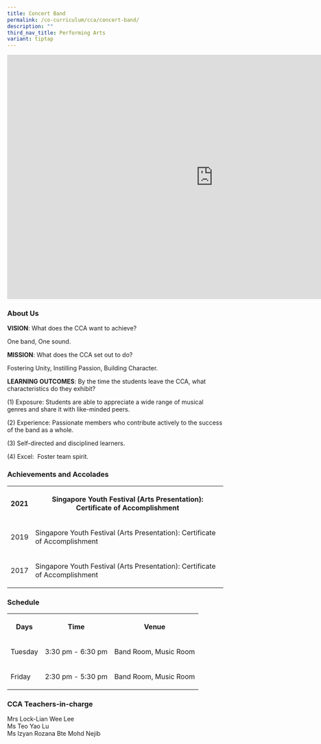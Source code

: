 ```yaml
---
title: Concert Band
permalink: /co-curriculum/cca/concert-band/
description: ""
third_nav_title: Performing Arts
variant: tiptap
---
```

<div class="iframe-wrapper"><iframe height="569" width="960" allowfullscreen="true" frameborder="0" src="https://docs.google.com/presentation/d/14wVPx-Cm2XwKg-nBTHh4n7LG55d8v9Xp_t90WbqV5-c/embed?start=true&amp;loop=true&amp;delayms=3000"></iframe></div><h3>About Us</h3><p><strong>VISION</strong>: What does the CCA want to achieve?&nbsp;</p><p>One band, One sound.</p><p><strong>MISSION</strong>: What does the CCA set out to do?</p><p>Fostering Unity, Instilling Passion, Building Character.</p><p><strong>LEARNING OUTCOMES</strong>: By the time the students leave the CCA, what characteristics do they exhibit?</p><p>(1) Exposure: Students are able to appreciate a wide range of musical genres and share it with like-minded peers.</p><p>(2) Experience: Passionate members who contribute actively to the success of the band as a whole.</p><p>(3) Self-directed and disciplined learners.</p><p>(4) Excel:&nbsp; Foster team spirit.</p><h3>Achievements and Accolades</h3><table><tbody><tr><th rowspan="1" colspan="1"><p>2021</p></th><th rowspan="1" colspan="1"><p>Singapore Youth Festival (Arts Presentation): Certificate of Accomplishment</p></th></tr><tr><td rowspan="1" colspan="1"><p>2019</p></td><td rowspan="1" colspan="1"><p>Singapore Youth Festival (Arts Presentation): Certificate of Accomplishment</p></td></tr><tr><td rowspan="1" colspan="1"><p>2017</p></td><td rowspan="1" colspan="1"><p>Singapore Youth Festival (Arts Presentation): Certificate of Accomplishment</p></td></tr></tbody></table><h3>Schedule</h3><table><tbody><tr><th rowspan="1" colspan="1"><p>Days</p></th><th rowspan="1" colspan="1"><p>Time</p></th><th rowspan="1" colspan="1"><p>Venue</p></th></tr><tr><td rowspan="1" colspan="1"><p>Tuesday</p></td><td rowspan="1" colspan="1"><p>3:30 pm - 6:30 pm</p></td><td rowspan="1" colspan="1"><p>Band Room, Music Room</p></td></tr><tr><td rowspan="1" colspan="1"><p>Friday</p></td><td rowspan="1" colspan="1"><p>2:30 pm - 5:30 pm</p></td><td rowspan="1" colspan="1"><p>Band Room, Music Room</p></td></tr></tbody></table><h3>CCA Teachers-in-charge</h3><p>Mrs Lock-Lian Wee Lee<br>Ms Teo Yao Lu<br>Ms Izyan Rozana Bte Mohd Nejib</p>